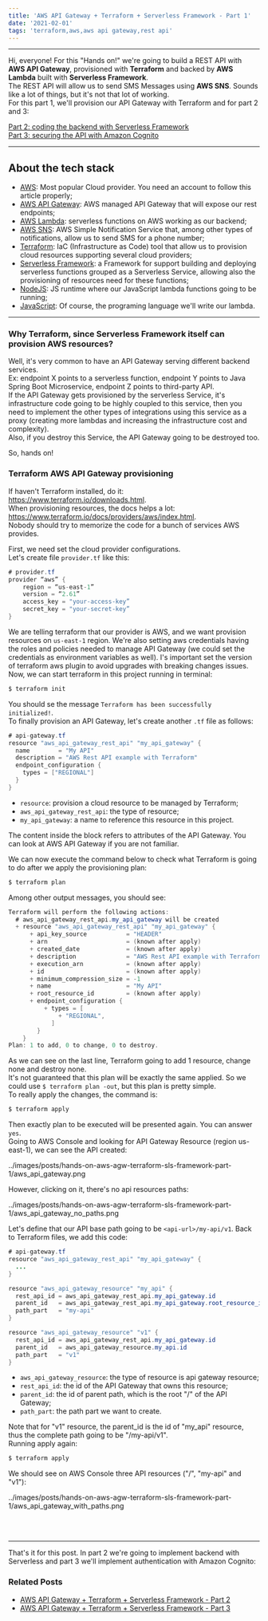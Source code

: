 ```yaml
---
title: 'AWS API Gateway + Terraform + Serverless Framework - Part 1'
date: '2021-02-01'
tags: 'terraform,aws,aws api gateway,rest api'
---
```


---
Hi, everyone!
For this "Hands on!" we're going to build a REST API with **AWS API Gateway**, provisioned with **Terraform** and backed by **AWS Lambda** built with **Serverless Framework**.  
The REST API will allow us to send SMS Messages using **AWS SNS**. Sounds like a lot of things, 
but it's not that lot of working.  
For this part 1, we'll provision our API Gateway with Terraform and for part 2 and 3:

<a href="../posts/hands-on-aws-agw-terraform-sls-framework-part-2">Part 2: coding the backend with Serverless Framework</a>  
<a href="../posts/hands-on-aws-agw-terraform-sls-framework-part-3">Part 3: securing the API with Amazon Cognito</a>

---

## About the tech stack
- [AWS](https://aws.amazon.com/): Most popular Cloud provider. You need an account to follow this article properly;
- [AWS API Gateway](https://aws.amazon.com/api-gateway/): AWS managed API Gateway that will expose our rest endpoints;
- [AWS Lambda](https://aws.amazon.com/lambda/): serverless functions on AWS working as our backend;
- [AWS SNS](https://aws.amazon.com/sns/): AWS Simple Notification Service that, among other types of notifications, allow us to send SMS for a phone number;
- [Terraform](https://www.terraform.io/): IaC (Infrastructure as Code) tool that allow us to provision cloud resources supporting several cloud providers;
- [Serverless Framework](https://www.serverless.com/): a Framework for support building and deploying serverless functions grouped as a Serverless Service, allowing also the provisioning of resources need for these functions;
- [NodeJS](https://nodejs.org/): JS runtime where our JavaScript lambda functions going to be running;
- [JavaScript](https://developer.mozilla.org/en-US/docs/Web/JavaScript): Of course, the programing language we'll write our lambda.

---

### Why Terraform, since Serverless Framework itself can provision AWS resources?
Well, it's very common to have an API Gateway serving different backend services.  
Ex: endpoint X points to a serverless function, endpoint Y points to Java Spring Boot Microservice, endpoint Z points to third-party API.  
If the API Gateway gets provisioned by the serverless Service, it's infrastructure code going to 
be highly coupled to this service, then you need to implement the other types of integrations using 
this service as a proxy (creating more lambdas and increasing the infrastructure cost and complexity).  
Also, if you destroy this Service, the API Gateway going to be destroyed too.

So, hands on!

### Terraform AWS API Gateway provisioning
If haven't Terraform installed, do it: https://www.terraform.io/downloads.html.  
When provisioning resources, the docs helps a lot: https://www.terraform.io/docs/providers/aws/index.html.  
Nobody should try to memorize the code for a bunch of services AWS provides.

First, we need set the cloud provider configurations.  
Let's create file `provider.tf` like this:
```java
# provider.tf
provider “aws” {
    region = “us-east-1”
    version = “2.61”
    access_key = "your-access-key”
    secret_key = "your-secret-key” 
}
```
We are telling terraform that our provider is AWS, and we want provision resources on 
`us-east-1` region.
We're also setting aws credentials having the roles and policies needed to manage API Gateway (we could set the credentials as environment variables as well).
I's important set the version of terraform aws plugin to avoid upgrades with breaking changes issues.
Now, we can start terraform in this project running in terminal:  
```sh
$ terraform init
```  
You should se the message `Terraform has been successfully initialized!`.  
To finally provision an API Gateway, let's create another `.tf` file as follows:
```java
# api-gateway.tf
resource "aws_api_gateway_rest_api" "my_api_gateway" {
  name        = "My API"
  description = "AWS Rest API example with Terraform"
  endpoint_configuration {
    types = ["REGIONAL"]
  }
}
```
- `resource`: provision a cloud resource to be managed by Terraform;
- `aws_api_gateway_rest_api`: the type of resource;
- `my_api_gateway`: a name to reference this resource in this project.
  
The content inside the block refers to attributes of the API Gateway. You can look at AWS API Gateway if you are not familiar.

We can now execute the command below to check what Terraform is going to do after we apply the 
provisioning plan:  
```sh
$ terraform plan
```  
Among other output messages, you should see:
```java
Terraform will perform the following actions:
  # aws_api_gateway_rest_api.my_api_gateway will be created
  + resource "aws_api_gateway_rest_api" "my_api_gateway" {
      + api_key_source           = "HEADER"
      + arn                      = (known after apply)
      + created_date             = (known after apply)
      + description              = "AWS Rest API example with Terraform"
      + execution_arn            = (known after apply)
      + id                       = (known after apply)
      + minimum_compression_size = -1
      + name                     = "My API"
      + root_resource_id         = (known after apply)
      + endpoint_configuration {
          + types = [
              + "REGIONAL",
            ]
        }
    }
Plan: 1 to add, 0 to change, 0 to destroy.
```
As we can see on the last line, Terraform going to add 1 resource, change none and destroy none.  
It's not guaranteed that this plan will be exactly the same applied. So we could use `$ terraform plan -out`, but this plan is pretty simple.  
To really apply the changes, the command is:
```sh
$ terraform apply
```  
Then exactly plan to be executed will be presented again. You can answer `yes`.  
Going to AWS Console and looking for API Gateway Resource (region us-east-1), we can see the API created:

../images/posts/hands-on-aws-agw-terraform-sls-framework-part-1/aws_api_gateway.png

However, clicking on it, there's no api resources paths:

../images/posts/hands-on-aws-agw-terraform-sls-framework-part-1/aws_api_gateway_no_paths.png

Let's define that our API base path going to be `<api-url>/my-api/v1`.
Back to Terraform files, we add this code:
```java
# api-gateway.tf
resource "aws_api_gateway_rest_api" "my_api_gateway" {
  ...
}

resource "aws_api_gateway_resource" "my_api" {
  rest_api_id = aws_api_gateway_rest_api.my_api_gateway.id
  parent_id   = aws_api_gateway_rest_api.my_api_gateway.root_resource_id
  path_part   = "my-api"
}

resource "aws_api_gateway_resource" "v1" {
  rest_api_id = aws_api_gateway_rest_api.my_api_gateway.id
  parent_id   = aws_api_gateway_resource.my_api.id
  path_part   = "v1"
}
```

- `aws_api_gateway_resource`: the type of resource is api gateway resource;
- `rest_api_id`: the id of the API Gateway that owns this resource;
- `parent_id`: the id of parent path, which is the root "/" of the API Gateway;
- `path_part`: the path part we want to create.

Note that for "v1" resource, the parent_id is the id of "my_api" resource, thus the complete path going to be "/my-api/v1".  
Running apply again:
```sh
$ terraform apply
```  
We should see on AWS Console three API resources ("/", "my-api" and "v1"):

../images/posts/hands-on-aws-agw-terraform-sls-framework-part-1/aws_api_gateway_with_paths.png

<br />
<br />

---

That's it for this post. In part 2 we're going to implement backend with Serverless and part 3 we'll implement authentication with Amazon Cognito:

### Related Posts
- <a href="../posts/hands-on-aws-agw-terraform-sls-framework-part-2">AWS API Gateway + Terraform + Serverless Framework - Part 2</a>  
- <a href="../posts/hands-on-aws-agw-terraform-sls-framework-part-3">AWS API Gateway + Terraform + Serverless Framework - Part 3</a>
